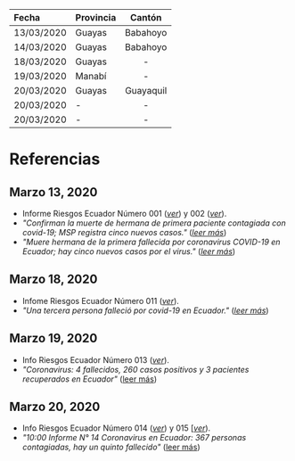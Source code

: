 | Fecha      | Provincia | Cantón     |
| :---       | ---       | :---:      |
| 13/03/2020 | Guayas    | Babahoyo   |
| 14/03/2020 | Guayas    | Babahoyo   |
| 18/03/2020 | Guayas    | -          | 
| 19/03/2020 | Manabí    | -          |
| 20/03/2020 | Guayas    | Guayaquil  |
| 20/03/2020 | -         | -          |
| 20/03/2020 | -         | -          |

# Referencias

## Marzo 13, 2020
* Informe Riesgos Ecuador Número 001 (_[ver](../fuentes/SNGRE_001.pdf)_) y 002 (_[ver](../fuentes/SNGRE_002.pdf)_).
* _"Confirman la muerte de hermana de primera paciente contagiada con covid-19; MSP registra cinco nuevos casos."_ (_[leer más](https://www.elcomercio.com/actualidad/segunda-muerte-coronavirus-covid19-ecuador.html)_)
* _"Muere hermana de la primera fallecida por coronavirus COVID-19 en Ecuador; hay cinco nuevos casos por el virus."_ (_[leer más](https://www.eluniverso.com/noticias/2020/03/14/nota/7781364/segunda-muerte-covd-19-ecuador-cinco-nuevos-infectados)_)

## Marzo 18, 2020
* Infome Riesgos Ecuador Número 011 (_[ver](../fuentes/SNGRE_011.pdf)_).
* _"Una tercera persona falleció por covid-19 en Ecuador."_ (_[leer más](https://www.elcomercio.com/actualidad/emergencia-ecuador-coronavirus-contagios-fallecido.html)_)

## Marzo 19, 2020
* Info Riesgos Ecuador Número 013 (_[ver](../fuentes/SNGRE_013.pdf)_).
* _"Coronavirus: 4 fallecidos, 260 casos positivos y 3 pacientes recuperados en Ecuador"_ ([leer más](https://www.expreso.ec/actualidad/coronavirus-4-fallecidos-260-casos-positivos-3-pacientes-recuperados-ecuador-7293.html))

## Marzo 20, 2020
* Info Riesgos Ecuador Número 014 (_[ver](../fuentes/SNGRE_014.pdf)_) y 015 [_[ver](../fuentes/SNGRE_015.pdf)_).
* _"10:00 Informe N° 14 Coronavirus en Ecuador: 367 personas contagiadas, hay un quinto fallecido"_ ([leer más](https://www.eluniverso.com/noticias/2020/03/20/nota/7789119/coronavirus-ecuador-367-personas-contagiadas-hasta-hoy))
